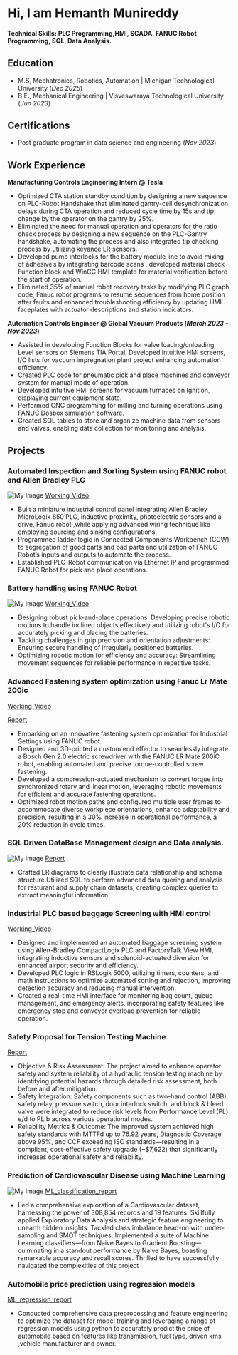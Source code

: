 

#  Hi, I am Hemanth Munireddy 

#### Technical Skills: PLC Programming,HMI, SCADA, FANUC Robot Programming, SQL, Data Analysis.

## Education
- M.S, Mechatronics, Robotics, Automation | Michigan Technological University (_Dec 2025_)								       			 			        		
- B.E., Mechanical Engineering | Visveswaraya Technological University (_Jun 2023_) 

## Certifications
- Post graduate program in data science and engineering (_Nov 2023_)
  
## Work Experience

**Manufacturing Controls Engineering Intern @ Tesla**

- Optimized CTA station standby condition by designing a new sequence on PLC-Robot Handshake that eliminated gantry-cell desynchronization delays during CTA operation and reduced cycle time by 15s and tip change    by the operator on the gantry by 25%.
- Eliminated the need for manual operation and operators for the ratio check process by designing a new sequence on the PLC-Gantry handshake, automating the process and also integrated tip checking process by       utilizing keyance LR sensors.
- Developed pump interlocks for the battery module line to avoid mixing of adhesive’s by integrating barcode scans , developed material check Function block and WinCC HMI template for material verification before   the start of operation.
- Eliminated 35% of manual robot recovery tasks by modifying PLC graph code, Fanuc robot programs to resume sequences from home position after faults and enhanced troubleshooting efficiency by updating HMI          faceplates with actuator descriptions and station indicators.

**Automation Controls Engineer @ Global Vacuum Products (_March 2023 - Nov 2023_)**

-	Assisted in developing Function Blocks for valve loading/unloading, Level sensors on Siemens TIA Portal, Developed intuitive HMI screens,  I/O lists for vacuum impregnation plant project enhancing automation efficiency.
-	Created PLC code for pneumatic pick and place machines and conveyor system for manual mode of operation.
-	Developed intuitive HMI screens for vacuum furnaces on Ignition, displaying current equipment state.
-	Performed CNC programming for milling and turning operations using FANUC Dosbox simulation software.
- Created SQL tables to store and organize machine data from sensors and valves, enabling data collection for monitoring and analysis.
  


## Projects

### Automated Inspection and Sorting System using FANUC robot and Allen Bradley PLC
![My Image](assets/photo_2025-04-30_00-42-49.jpg)
[Working_Video](https://drive.google.com/file/d/1zFavhhW5IwPKEUOX1pLkGWlN5phOJ1ts/view?usp=drive_link)

- Built a miniature industrial control panel integrating Allen Bradley MicroLogix 850 PLC, inductive proximity, photoelectric sensors and a drive, Fanuc robot ,while applying advanced wiring technique like employing sourcing and sinking configurations.
- Programmed ladder logic in Connected Components Workbench (CCW) to segregation of good parts and bad parts and utilization of FANUC Robot’s inputs and outputs to automate the process.
- Established PLC-Robot communication via Ethernet IP and programmed FANUC Robot for pick and place operations.
  

### Battery handling using FANUC Robot
![My Image](assets/photo_2025-02-27_00-21-40.jpg)
[Working_Video](https://drive.google.com/file/d/1s7rbbNLWDFGbCjEYHxYW-8YmuNVPgY4s/view?usp=drive_link)
- Designing robust pick-and-place operations: Developing precise robotic motions to handle inclined objects effectively and utilizing robot's I/O for accurately picking and placing the batteries.
- Tackling challenges in grip precision and orientation adjustments: Ensuring secure handling of irregularly positioned batteries.
- Optimizing robotic motion for efficiency and accuracy: Streamlining movement sequences for reliable performance in repetitive tasks.

### Advanced Fastening system optimization using Fanuc Lr Mate 200ic
[Working_Video](https://drive.google.com/file/d/1RvWt3zlZcGb3rKvpXD1IwrS37_vgeLX2/view?usp=drive_link)

[Report](https://drive.google.com/file/d/1ukJjAIbInrGCaXu_DM7fuGiB8CVQARqM/view?usp=drive_link)
- Embarking on an innovative fastening system optimization for Industrial Settings using FANUC robot.
- Designed and 3D-printed a custom end effector to seamlessly integrate a Bosch Gen 2.0 electric screwdriver with the FANUC LR Mate 200iC robot, enabling automated and precise torque-controlled screw fastening. 
- Developed a compression-actuated mechanism to convert torque into synchronized rotary and linear motion, leveraging robotic movements for efficient and accurate fastening operations. 
- Optimized robot motion paths and configured multiple user frames to accommodate diverse workpiece orientations, enhance adaptability and precision, resulting in a 30% increase in operational performance, a 20% reduction in cycle times.

### SQL Driven DataBase Management design and Data analysis.
![My Image](assets/photo_2025-02-27_01-51-02.jpg)
[Report](https://docs.google.com/presentation/d/12dAn-hdMEfNlKBexlSGdcOpKyiXE27LR/edit?usp=drive_link&ouid=115028343743082697341&rtpof=true&sd=true)
- Crafted ER diagrams to clearly illustrate data relationship and schema structure.Utilized SQL to perform advanced data quering and analysis for resturant and supply chain datasets, creating complex queries to extract meaningful information.

### Industrial PLC based baggage Screening with HMI control
[Working_Video](https://drive.google.com/file/d/18izs8OEbYTC-3akZPCTLphO0hwt3Y2RZ/view?usp=drive_link)
- Designed and implemented an automated baggage screening system using Allen-Bradley CompactLogix PLC and FactoryTalk View HMI, integrating inductive sensors and solenoid-actuated diversion for enhanced airport security and efficiency.
- Developed PLC logic in RSLogix 5000, utilizing timers, counters, and math instructions to optimize automated sorting and rejection, improving detection accuracy and reducing manual intervention.
- Created a real-time HMI interface for monitoring bag count, queue management, and emergency alerts, incorporating safety features like emergency stop and conveyor overload prevention for reliable operation.

### Safety Proposal for Tension Testing Machine
[Report](https://drive.google.com/file/d/1WdcxIctHw6QWlvZSU62fZo6S1yxoz6fD/view?usp=drive_link)
- Objective & Risk Assessment: The project aimed to enhance operator safety and system reliability of a hydraulic tension testing machine by identifying potential hazards through detailed risk assessment, both before and after mitigation.
- Safety Integration: Safety components such as two-hand control (ABB), safety relay, pressure switch, door interlock switch, and block & bleed valve were integrated to reduce risk levels from Performance Level (PL) e/d to PL b across various operational modes.
- Reliability Metrics & Outcome: The improved system achieved high safety standards with MTTFd up to 76.92 years, Diagnostic Coverage above 95%, and CCF exceeding ISO standards—resulting in a compliant, cost-effective safety upgrade (~$7,622) that significantly increases operational safety and reliability.
  
### Prediction of Cardiovascular Disease using Machine Learning
![My Image](assets/photo_2025-02-27_01-49-47.jpg)
[ML_classification_report](https://drive.google.com/file/d/199sTHk4ELnh7AEVgIO1uo2BRP1IV_nb9/view?usp=drive_link)
- Led a comprehensive exploration of a Cardiovascular dataset, harnessing the power of 308,854 records and 19 features. Skillfully applied Exploratory Data Analysis and strategic feature engineering to unearth 
  hidden insights. Tackled class imbalance head-on with under-sampling and SMOT techniques. Implemented a suite of Machine Learning classifiers—from Naive Bayes to Gradient Boosting—culminating in a standout 
  performance by Naive Bayes, boasting remarkable accuracy and recall scores. Thrilled to have successfully navigated the complexities of this project
  
### Automobile price prediction using regression models
[ML_regression_report](https://drive.google.com/file/d/174B42unMLL7iDoApJK_Y4JO0QNXAzlzX/view?usp=drive_link)
- Conducted comprehensive data preprocessing and feature engineering to optimize the dataset for model training and leveraging a range of regression models using python to accurately predict the price of 
  automobile based on features like transmission, fuel type, driven kms ,vehicle manufacturer and owner.


  
  



